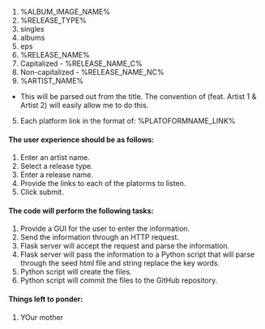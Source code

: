 1. %ALBUM_IMAGE_NAME%
2. %RELEASE_TYPE%
  1. singles
  2. albums
  3. eps
3. %RELEASE_NAME%
  1. Capitalized - %RELEASE_NAME_C%
  2. Non-capitalized - %RELEASE_NAME_NC%
4. %ARTIST_NAME%
  * This will be parsed out from the title. The convention of (feat. Artist 1 & Artist 2) will easily allow me to do this.
5. Each platform link in the format of: %PLATOFORMNAME_LINK%

#### The user experience should be as follows:

  1. Enter an artist name.
  2. Select a release type.
  3. Enter a release name.
  4. Provide the links to each of the platorms to listen.
  5. Click submit.

#### The code will perform the following tasks:

  1. Provide a GUI for the user to enter the information.
  2. Send the information through an HTTP request.
  3. Flask server will accept the request and parse the information.
  4. Flask server will pass the information to a Python script that will parse through the seed html file and string replace the key words.
  5. Python script will create the files.
  6. Python script will commit the files to the GitHub repository.

#### Things left to ponder:
  1. YOur mother
